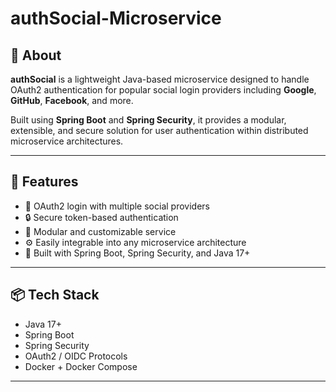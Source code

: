 # authSocial-Microservice

## 🔐 About

**authSocial** is a lightweight Java-based microservice designed to handle OAuth2 authentication for popular social login providers including **Google**, **GitHub**, **Facebook**, and more.

Built using **Spring Boot** and **Spring Security**, it provides a modular, extensible, and secure solution for user authentication within distributed microservice architectures.

---

## 🚀 Features

- 🔗 OAuth2 login with multiple social providers
- 🔒 Secure token-based authentication
- 🧩 Modular and customizable service
- ⚙️ Easily integrable into any microservice architecture
- 📄 Built with Spring Boot, Spring Security, and Java 17+

---

## 📦 Tech Stack

- Java 17+
- Spring Boot
- Spring Security
- OAuth2 / OIDC Protocols
- Docker + Docker Compose

---

